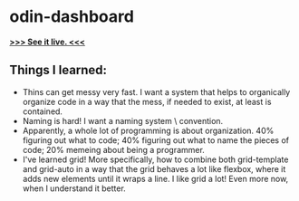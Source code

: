 # odin-dashboard

[**>>> See it live. <<<**](https://al-ptk.github.io/odin-dashboard/)

## Things I learned:
- Thins can get messy very fast. I want a system that helps to organically organize code in a way that the mess, if needed to exist, at least is contained.
- Naming is hard! I want a naming system \ convention.
- Apparently, a whole lot of programming is about organization. 40% figuring out what to code; 40% figuring out what to name the pieces of code; 20% memeing about being a programmer.
- I've learned grid! More specifically, how to combine both grid-template and grid-auto in a way that the grid behaves a lot like flexbox, where it adds new elements until it wraps a line. I like grid a lot! Even more now, when I understand it better.
